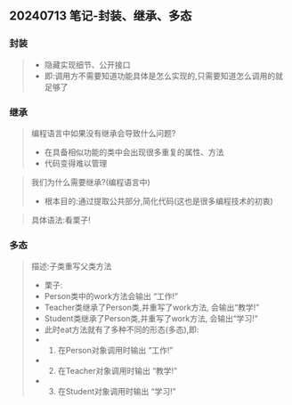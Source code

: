 ## 20240713 笔记-封装、继承、多态

### 封装
> - 隐藏实现细节、公开接口
> - 即:调用方不需要知道功能具体是怎么实现的,只需要知道怎么调用的就足够了


### 继承
> 编程语言中如果没有继承会导致什么问题?
> - 在具备相似功能的类中会出现很多重复的属性、方法
> - 代码变得难以管理

> 我们为什么需要继承?(编程语言中)
> - 根本目的:通过提取公共部分,简化代码(这也是很多编程技术的初衷)

> 具体语法:看栗子!


### 多态
> 描述:子类重写父类方法
> - 栗子:
> - Person类中的work方法会输出 “工作!”
> - Teacher类继承了Person类,并重写了work方法, 会输出“教学!”
> - Student类继承了Person类,并重写了work方法, 会输出“学习!”
> - 此时eat方法就有了多种不同的形态(多态),即:
> - 1. 在Person对象调用时输出 “工作!”
> - 2. 在Teacher对象调用时输出 “教学!”
> - 3. 在Student对象调用时输出 “学习!”
